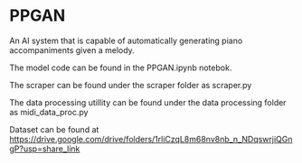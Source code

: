 # PPGAN
An AI system that is capable of automatically generating piano accompaniments given a melody.

The model code can be found in the PPGAN.ipynb notebok. 

The scraper can be found under the scraper folder as scraper.py

The data processing utillity can be found under the data processing folder as midi_data_proc.py

Dataset can be found at https://drive.google.com/drive/folders/1rliCzqL8m68nv8nb_n_NDqswrjiQGngP?usp=share_link
